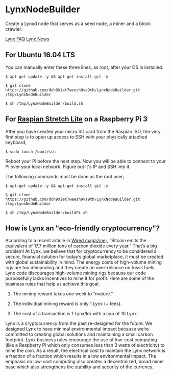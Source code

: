 # LynxNodeBuilder
Create a Lynxd node that serves as a seed node, a miner and a block crawler.

[Lynx FAQ](https://getlynx.io/faq/)
[Lynx News](https://getlynx.io/news/)

## For Ubuntu 16.04 LTS

You can manually enter these three lines, as root, after your OS is installed.

```
$ apt-get update -y && apt-get install git -y
```
```
$ git clone https://github.com/doh9Xiet7weesh9va9th/LynxNodeBuilder.git /tmp/LynxNodeBuilder
```
```
$ sh /tmp/LynxNodeBuilder/build.sh
```

## For [Raspian Stretch Lite](https://www.raspberrypi.org/downloads/raspbian/) on a Raspberry Pi 3

After you have created your micro SD card from the Raspian ISO, the very first step is to open up access to SSH with your physically attached keyboard;

```
$ sudo touch /boot/ssh
```

Reboot your Pi before the next step. Now you will be able to connect to your Pi over your local network. Figure out it's IP and SSH into it.

The following commands must be done as the root user;

```
$ apt-get update -y && apt-get install git -y
```
```
$ git clone https://github.com/doh9Xiet7weesh9va9th/LynxNodeBuilder.git /tmp/LynxNodeBuilder
```
```
$ sh /tmp/LynxNodeBuilder/buildPi.sh
```


## How is Lynx an "eco-friendly cryptocurrency"?

According to a recent article in [Wired magazine](https://www.wired.com/story/bitcoin-global-warming/);, “Bitcoin emits the equivalent of 17.7 million tons of carbon dioxide every year.” That’s a big problem! At Lynx, we believe that for cryptocurrency to be considered a secure, financial solution for today’s global marketplace, it must be created with global sustainability in mind. The energy costs of high-volume mining rigs are too demanding and they create an over-reliance on fossil fuels. Lynx code discourages high-volume mining rigs because our code purposefully lacks incentives to mine it for profit. Here are some of the business rules that help us achieve this goal:

1. The mining reward takes one week to “mature.”

2. The individual mining reward is only 1 Lynx (+ fees).

3. The cost of a transaction is 1 Lynx/kb with a cap of 10 Lynx.

Lynx is a cryptocurrency from the past re-designed for the future. We designed Lynx to have minimal environmental impact because we’re committed to creating global solutions and maintaining a small carbon footprint. Lynx business rules encourage the use of low-cost computing (like a Raspberry Pi which only consumes less than 3 watts of electricity) to mine the coin. As a result, the electrical cost to maintain the Lynx network is a fraction of a fraction which results in a low environmental impact. The emphasis on low-cost computing also creates a decentralized, broad miner base which also strengthens the stability and security of the currency.



